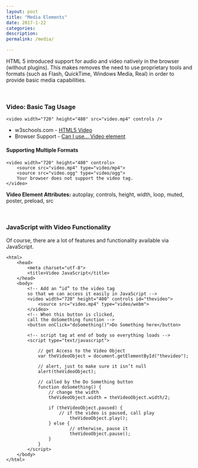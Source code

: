 ```yaml
---
layout: post
title: "Media Elements"
date: 2017-1-22
categories:
description: 
permalink: /media/

---
```



HTML 5 introduced support for audio and video natively in the browser (without plugins). This makes removes the need to use proprietary tools and formats (such as Flash, QuickTime, Windows Media, Real) in order to provide basic media capabilities.

<br>

### <span class="underlined">Video: Basic Tag Usage</span>

	<video width="720" height="480" src="video.mp4" controls />


+ w3schools.com - [HTML5 Video](http://www.w3schools.com/html/html5_video.asp)
+ Browser Support - [Can I use... Video element](http://caniuse.com/#feat=video)

#### Supporting Multiple Formats

	<video width="720" height="480" controls>
		<source src="video.mp4" type="video/mp4">
		<source src="video.ogg" type="video/ogg">
		Your browser does not support the video tag.
	</video>

**Video Element Attributes:** autoplay, controls, height, width, loop, muted, poster, preload, src 

<br>

### <span class="underlined">JavaScript with Video Functionality </span>

Of course, there are a lot of features and functionality available via JavaScript. 

	<html>
		<head>
			<meta charset="utf-8">
			<title>Video JavaScript</title>
		</head>
		<body>
			<!-- Add an “id” to the video tag 
			so that we can access it easily in JavaScript -->
			<video width="720" height="480" controls id="thevideo">
				<source src="video.mp4" type="video/webm">
			</video>
			<!-- When this button is clicked, 
			call the doSomething function -->
			<button onClick="doSomething()">Do Something here</button>

			<!-- script tag at end of body so everything loads -->
			<script type="text/javascript">

				// get Access to the Video Object
				var theVideoObject = document.getElementById("thevideo");

				// alert, just to make sure it isn’t null
				alert(theVideoObject);

				// called by the Do Something button
				function doSomething() {
					// change the width
					theVideoObject.width = theVideoObject.width/2;

					if (theVideoObject.paused) {
						// if the video is paused, call play
		        			theVideoObject.play();
					} else {
		        			// otherwise, pause it
		        			theVideoObject.pause();
					}                
				}
			</script>
		</body>
	</html>